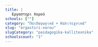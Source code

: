 ```yaml
---
title: |
   Εργαστηρι Χορού
schools: [""]
category: "Παιδαγωγικά + Καλιτεχνικά"
slug: "ergastiri-xorou"
slugCategory: "paidagogika-kallitexnika"
schoolscount: "1"
---
```


